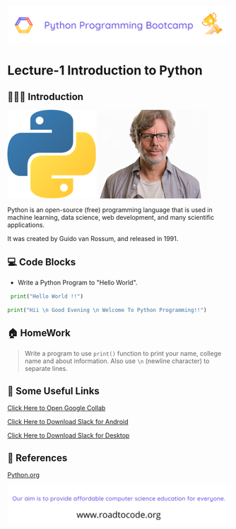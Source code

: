 <!-- HEADER -->
<p align="center">
  <img  src="./../assets/header.png" />
</p>

# Lecture-1 Introduction to Python

## 💁🏻‍♀️ Introduction

![Python](/assets/logo.png) 
![GuidoVanRossumImage](guido-vann-rossum.jpg)

Python is an open-source (free) programming language that is used in machine learning, data science, web development, and many scientific applications.

It was created by Guido van Rossum, and released in 1991.





## 💻 Code Blocks

- Write a Python Program to "Hello World".

```python
 print("Hello World !!")
```

```python
print("Hii \n Good Evening \n Welcome To Python Programming!!")
```

## 🏠 HomeWork

> Write a program to use `print()` function to print your name, college name and about information. Also use `\n` (newline character) to separate lines.

## 🔗 Some Useful Links

  [Click Here to Open Google Collab](https://colab.research.google.com)

  [Click Here to Download Slack for Android](https://play.google.com/store/apps/details?id=com.Slack)

  [Click Here to Download Slack for Desktop](https://slack.com/intl/en-in/downloads/windows)

## 📖 References
[Python.org](https://www.python.org/)

<!-- FOOTER -->
<p align="center">
  <img  src="./../assets/footer.png" />
</p>

